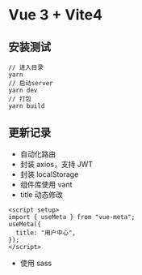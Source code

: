 # Vue 3 + Vite4

## 安装测试

```
// 进入目录
yarn
// 启动server
yarn dev
// 打包
yarn build
```

## 更新记录

- 自动化路由
- 封装 axios，支持 JWT
- 封装 localStorage
- 组件库使用 vant
- title 动态修改

```
<script setup>
import { useMeta } from "vue-meta";
useMeta({
  title: "用户中心",
});
</script>
```

- 使用 sass
